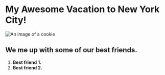 # My Awesome Vacation to New York City!

![An image of a cookie](https://i.insider.com/5e0bbdec855cc2746e2742c2?width=1200&format=jpeg)

## We me up with some of our best friends.

1. **Best friend 1.**
2. **Best friend 2.**